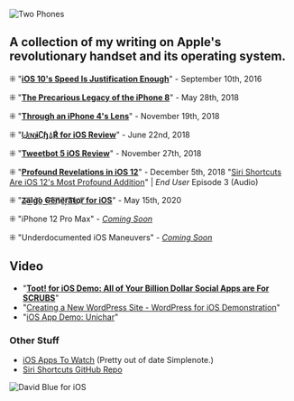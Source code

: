 ![Two Phones](https://i.snap.as/Vf2oj55.jpg)

## A collection of my writing on Apple's revolutionary handset and its operating system.

⁜ "[**iOS 10's Speed Is Justification Enough**](https://bilge.world/ios-10-review-speed)" - September 10th, 2016

⁜ "[**The Precarious Legacy of the iPhone 8**](https://bilge.world/iphone-8-plus-review)" - May 28th, 2018

⁜ "[**Through an iPhone 4's Lens**](https://bilge.world/iphone4-photography)" - November 19th, 2018

⁜ "[**⨃🄝ɨ∁ɧ⍙℟ for iOS Review**](https://bilge.world/unichar-for-ios-app-review)" - June 22nd, 2018

⁜ "[**Tweetbot 5 iOS Review**](https://bilge.world/tweetbot-5-ios-review)" - November 27th, 2018

⁜ "[**Profound Revelations in iOS 12**](https://bilge.world/siri-shortcuts-ios12-review)" - December 5th, 2018
"[Siri Shortcuts Are iOS 12's Most Profound Addition](https://anchor.fm/davidblue/episodes/Siri-Shortcuts-Are-iOS-12s-Most-Profound-Addition-e2eepe/a-a235vs3)" | *End User* Episode 3 (Audio)

⁜ "[**Z̴͏a͞l͟g͝o͏ ̕G͟͝e͞n͞҉è̛ŗ͡a͝͞t̴o҉r͞ for iOS**](https://bilge.world/zalgo-generator-ios-app-review)" - May 15th, 2020

⁜ "iPhone 12 Pro Max" - [*Coming Soon*](https://github.com/extratone/bilge/issues/45)

⁜ "Underdocumented iOS Maneuvers" - [*Coming Soon*](https://github.com/extratone/bilge/issues/56)

## Video

* "[**Toot! for iOS Demo: All of Your Billion Dollar Social Apps are For SCRUBS**](https://youtu.be/LdBFMibyh3Y)"
* "[Creating a New WordPress Site - WordPress for iOS Demonstration](https://youtu.be/BYOdugyqV34)"
* "[iOS App Demo: Unichar](https://youtu.be/AS2S9_vBcDs)"

### Other Stuff

* [iOS Apps To Watch](http://simp.ly/p/kq5Khv) (Pretty out of date Simplenote.)
* [Siri Shortcuts GitHub Repo](https://github.com/extratone/shortcuts)

![David Blue for iOS](https://i.snap.as/e0BjQx1L.png)